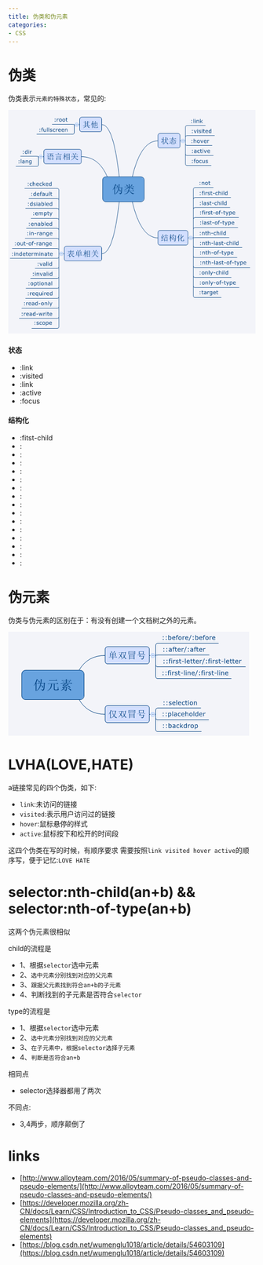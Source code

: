```yaml
---
title: 伪类和伪元素
categories: 
- CSS
---
```


# 伪类
伪类表示`元素的特殊状态`，常见的:

![](./images/fake-class.png)

#### 状态

- :link
- :visited
- :link
- :active
- :focus

#### 结构化

- :fitst-child
- :
- :
- :
- :
- :
- :
- :
- :
- :
- :
- :
- :
- :
- :
- :


# 伪元素
伪类与伪元素的区别在于：有没有创建一个文档树之外的元素。

![](./images/fake-element.png)


# LVHA(LOVE,HATE)

a链接常见的四个伪类，如下:
- `link`:未访问的链接
- `visited`:表示用户访问过的链接
- `hover`:鼠标悬停的样式
- `active`:鼠标按下和松开的时间段

这四个伪类在写的时候，有顺序要求
需要按照`link visited hover active`的顺序写，便于记忆:`LOVE HATE`


# selector:nth-child(an+b) && selector:nth-of-type(an+b)

这两个伪元素很相似

child的流程是

- 1、根据`selector`选中元素
- 2、`选中元素分别找到对应的父元素`
- 3、`跟据父元素找到符合an+b的子元素`
- 4、判断找到的子元素是否符合`selector`


type的流程是

- 1、根据`selector`选中元素
- 2、`选中元素分别找到对应的父元素`
- 3、`在子元素中，根据selector选择子元素`
- 4、`判断是否符合an+b`

相同点
- selector选择器都用了两次

不同点:

- 3,4两步，顺序颠倒了






# links

- [http://www.alloyteam.com/2016/05/summary-of-pseudo-classes-and-pseudo-elements/](http://www.alloyteam.com/2016/05/summary-of-pseudo-classes-and-pseudo-elements/)
- [https://developer.mozilla.org/zh-CN/docs/Learn/CSS/Introduction_to_CSS/Pseudo-classes_and_pseudo-elements](https://developer.mozilla.org/zh-CN/docs/Learn/CSS/Introduction_to_CSS/Pseudo-classes_and_pseudo-elements)
- [https://blog.csdn.net/wumenglu1018/article/details/54603109](https://blog.csdn.net/wumenglu1018/article/details/54603109)